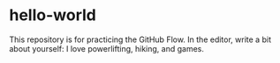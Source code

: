 # hello-world
This repository is for practicing the GitHub Flow.
In the editor, write a bit about yourself:
I love powerlifting, hiking, and games.
